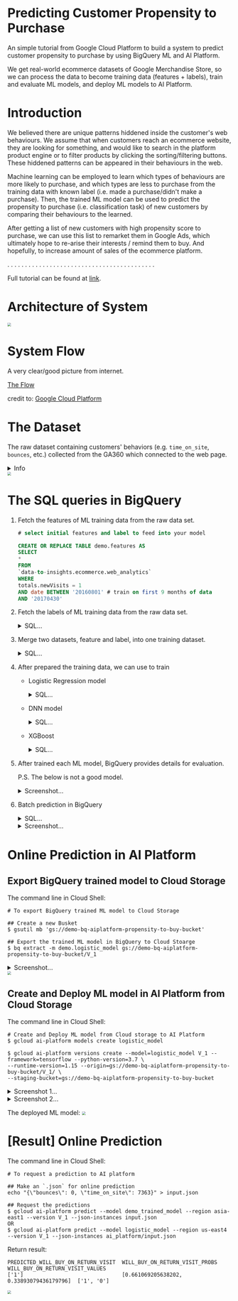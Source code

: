 # Predicting Customer Propensity to Purchase
An simple tutorial from Google Cloud Platform to build a system to predict customer propensity to purchase by using BigQuery ML and AI Platform.

We get real-world ecommerce datasets of Google Merchandise Store, so we can process the data to become training data (features + labels), train and evaluate ML models, and deploy ML models to AI Platform. 


# Introduction

We believed there are unique patterns hiddened inside the customer's web behaviours. We assume that when customers reach an ecommerce website, they are looking for something, and would like to search in the platform product engine or to filter products by clicking the sorting/filtering buttons. These hiddened patterns can be appeared in their behaviours in the web. 

Machine learning can be employed to learn which types of behaviours are more likely to purchase, and which types are less to purchase from the training data with known label (i.e. made a purchase/didn't make a purchase). Then, the trained ML model can be used to predict the propensity to purchase (i.e. classification task) of new customers by comparing their behaviours to the learned.

After getting a list of new customers with high propensity score to purchase, we can use this list to remarket them in Google Ads, which ultimately hope to re-arise their interests / remind them to buy. And hopefully, to increase amount of sales of the ecommerce platform.

. . . . . . . . . . . . . . . . . . . . . . . . . . . . . . . . . . . . . . . . . . 

Full tutorial can be found at [link](https://cloud.google.com/architecture/predicting-customer-propensity-to-buy).


# Architecture of System

<img src="img\system-diagram-2.png" style="zoom:50%;" />


# System Flow

A very clear/good picture from internet.

[The Flow](https://raw.githubusercontent.com/GoogleCloudPlatform/analytics-componentized-patterns/master/retail/propensity-model/bqml/images/MLOPs-Pipeline-Architecture.png)

credit to: [Google Cloud Platform](https://github.com/GoogleCloudPlatform/analytics-componentized-patterns/tree/master/retail/propensity-model/bqml)

# The Dataset

The raw dataset containing customers' behaviors (e.g. `time_on_site`, `bounces`, etc.) collected from the GA360 which connected to the web page. 

<details>
<summary>Info</summary>
<p>
<img src="img\bq-01-raw-dataset-1-labels.png" style="zoom:50%;" />
</p>
</details>

<img src="img\bq-01-raw-dataset-2-features.png" style="zoom:50%;" />


# The SQL queries in BigQuery

1. Fetch the features of ML training data from the raw data set.

    ```sql
    # select initial features and label to feed into your model
    
    CREATE OR REPLACE TABLE demo.features AS
    SELECT
    *
    FROM
    `data-to-insights.ecommerce.web_analytics`
    WHERE
    totals.newVisits = 1
    AND date BETWEEN '20160801' # train on first 9 months of data
    AND '20170430'
    ```
    
2. Fetch the labels of ML training data from the raw data set.

    <details>
    <summary>SQL...</summary>
    <p>

    ```sql
    # select initial features and label to feed into your model
    CREATE OR REPLACE TABLE demo.labels AS
    
    SELECT
    *
    FROM
    `bigquery-public-data.google_analytics_sample.*`
    ```
    </p>
    </details>

3. Merge two datasets, feature and label, into one training dataset.

    <details>
    <summary>SQL...</summary>
    <p>

    ```sql
    CREATE OR REPLACE TABLE demo.propensity_data AS
    SELECT
        fullVisitorId,
        bounces,
        time_on_site,
        will_buy_on_return_visit
    FROM (
            # select features
            SELECT
            fullVisitorId,
            IFNULL(totals.bounces, 0) AS bounces,
            IFNULL(totals.timeOnSite, 0) AS time_on_site
            FROM
            `demo.features`
            WHERE
            totals.newVisits = 1
            AND date BETWEEN '20160801' # train on first 9 months of data
            AND '20170430'
        )
    JOIN (
            SELECT
            fullvisitorid,
            IF (
                COUNTIF (
                        totals.transactions > 0
                        AND totals.newVisits IS NULL
                        ) > 0,
                1,
                0
                ) AS will_buy_on_return_visit
            FROM
            `demo.labels`
            GROUP BY
            fullvisitorid
        )
    USING (fullVisitorId)
    ORDER BY time_on_site DESC;
    ```
    </p>
    </details>

4. After prepared the training data, we can use to train 

   * Logistic Regression model

        <details>
        <summary>SQL...</summary>
        <p>

        ```sql
        CREATE OR REPLACE MODEL `demo.logistic_model`
        OPTIONS(MODEL_TYPE = 'logistic_reg',
                labels = [ 'will_buy_on_return_visit' ]
                )
        AS
        SELECT * EXCEPT (fullVisitorId, name, email, phone_number, credit_card)
        FROM `demo.training_data`;
        ```
        </p>
        </details>

   * DNN model

        <details>
        <summary>SQL...</summary>
        <p>

        ```sql
        CREATE OR REPLACE MODEL `demo.dnn_model`
        OPTIONS(MODEL_TYPE='DNN_CLASSIFIER',
                ACTIVATION_FN = 'RELU',
                BATCH_SIZE = 2048,
                DROPOUT = 0.1,
                EARLY_STOP = FALSE,
                HIDDEN_UNITS = [128, 128, 128],
                LEARN_RATE=0.001,
                MAX_ITERATIONS = 50,
                OPTIMIZER = 'ADAGRAD',
                INPUT_LABEL_COLS = ['will_buy_on_return_visit']
                )
        AS
        SELECT * EXCEPT (fullVisitorId, name, email, phone_number, credit_card)
        FROM `demo.training_data`;
        ```

   * XGBoost

        <details>
        <summary>SQL...</summary>
        <p>

        ```sql
        CREATE OR REPLACE MODEL `demo.xgboost_model`
        OPTIONS(MODEL_TYPE = 'BOOSTED_TREE_CLASSIFIER',
                BOOSTER_TYPE = 'GBTREE',
                NUM_PARALLEL_TREE = 1,
                MAX_ITERATIONS = 50,
                TREE_METHOD = 'HIST',
                EARLY_STOP = FALSE,
                SUBSAMPLE = 0.85,
                INPUT_LABEL_COLS = ['will_buy_on_return_visit']
                )
        AS
        SELECT * EXCEPT (fullVisitorId, name, email, phone_number, credit_card)
        FROM `demo.training_data`;
        ```
        </p>
        </details>

5. After trained each ML model, BigQuery provides details for evaluation.
    
    P.S. The below is not a good model.
    <details>
    <summary>Screenshot...</summary>
    <p>
    <img src="img\bq-02-ml-evaluation.png" style="zoom:50%;" /> 
    </p>
    </details>

6. Batch prediction in BigQuery
    <details>
    <summary>SQL...</summary>
    <p>
    
    ```sql
    # predict the inputs (rows) from the input table
    SELECT
        fullVisitorId,
        predicted_will_buy_on_return_visit
    FROM ML.PREDICT(MODEL demo.logistic_model,
    (
        SELECT
        fullVisitorId,
        bounces,
        time_on_site
        from demo.propensity_data
    ))
    ```
    </p>
    </details>

    <details>
    <summary>Screenshot...</summary>
    <p>
    <img src="img\bq-03-ml-batch-prediction.png" style="zoom:50%;" />
    </p>
    </details>


# Online Prediction in AI Platform

## Export BigQuery trained model to Cloud Storage

The command line in Cloud Shell:
```
# To export BigQuery trained ML model to Cloud Storage

## Create a new Busket
$ gsutil mb 'gs://demo-bq-aiplatform-propensity-to-buy-bucket'

## Export the trained ML model in BigQuery to Cloud Stoarge
$ bq extract -m demo.logistic_model gs://demo-bq-aiplatform-propensity-to-buy-bucket/V_1
```

<details>
<summary>Screenshot...</summary>
<p>
<img src="img\gcs-02-cloud-shell-save-bq-model.png" style="zoom:50%;" />
</p>
</details>
<img src="img\gcs-01-save-bq-model.png" style="zoom:50%;" />

## Create and Deploy ML model in AI Platform from Cloud Storage

The command line in Cloud Shell:
```
# Create and Deploy ML model from Cloud storage to AI Platform
$ gcloud ai-platform models create logistic_model

$ gcloud ai-platform versions create --model=logistic_model V_1 --framework=tensorflow --python-version=3.7 \
--runtime-version=1.15 --origin=gs://demo-bq-aiplatform-propensity-to-buy-bucket/V_1/ \
--staging-bucket=gs://demo-bq-aiplatform-propensity-to-buy-bucket
```

<details>
<summary>Screenshot 1...</summary>
<p>
<img src="img\ai-platform-01-cloud-shell-create-model.png" style="zoom:50%;" /> 
</p>
</details>

<details>
<summary>Screenshot 2...</summary>
<p>
<img src="img\ai-platform-02-cloud-shell-deploy-model.png" style="zoom:50%;" /> 
</p>
</details>

The deployed ML model:
<img src="img\ai-platform-03-deployed-model.png" style="zoom:50%;" /> 


# [Result] Online Prediction

The command line in Cloud Shell:
```
# To request a prediction to AI platform

## Make an `.json` for online prediction
echo "{\"bounces\": 0, \"time_on_site\": 7363}" > input.json

## Request the predictions
$ gcloud ai-platform predict --model demo_trained_model --region asia-east1 --version V_1 --json-instances input.json
OR 
$ gcloud ai-platform predict --model logistic_model --region us-east4 --version V_1 --json-instances ai_platform/input.json
```

Return result:
```
PREDICTED_WILL_BUY_ON_RETURN_VISIT  WILL_BUY_ON_RETURN_VISIT_PROBS            WILL_BUY_ON_RETURN_VISIT_VALUES
['1']                               [0.661069205638202, 0.33893079436179796]  ['1', '0']
```

<img src="img\ai-platform-04-online-prediction.png" style="zoom:50%;" /> 
